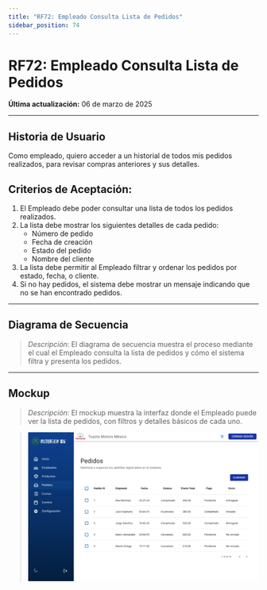 ```yaml
---
title: "RF72: Empleado Consulta Lista de Pedidos"
sidebar_position: 74
---
```


# RF72: Empleado Consulta Lista de Pedidos

**Última actualización:** 06 de marzo de 2025

---

## Historia de Usuario

Como empleado, quiero acceder a un historial de todos mis pedidos realizados, para revisar compras anteriores y sus detalles.

## **Criterios de Aceptación:**

1. El Empleado debe poder consultar una lista de todos los pedidos realizados.
2. La lista debe mostrar los siguientes detalles de cada pedido:
   - Número de pedido
   - Fecha de creación
   - Estado del pedido
   - Nombre del cliente
3. La lista debe permitir al Empleado filtrar y ordenar los pedidos por estado, fecha, o cliente.
4. Si no hay pedidos, el sistema debe mostrar un mensaje indicando que no se han encontrado pedidos.

---

## **Diagrama de Secuencia**

> _Descripción_: El diagrama de secuencia muestra el proceso mediante el cual el Empleado consulta la lista de pedidos y cómo el sistema filtra y presenta los pedidos.

---

## **Mockup**

> _Descripción_: El mockup muestra la interfaz donde el Empleado puede ver la lista de pedidos, con filtros y detalles básicos de cada uno.

> ![mockup](imagenes/RF72ConsultaPedidos.png)
